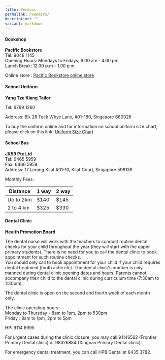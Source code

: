 ```yaml
---
title: Vendors
permalink: /vendors/
description: ""
variant: markdown
---
```

#### Bookshop
**Pacific Bookstore**<br>
Tel: 9048 1145<br>
Opening Hours: Mondays to Fridays, 9.00 am - 4.00 pm<br>
Lunch Break: 12.00 p.m - 1.00 p.m

Online store : [Pacific Bookstore online store](https://www.pacificbookstores.com/)


#### School Uniform

**Yang Tze Kiang Tailor**  
 
Tel: 6769 1260
 
Address: Blk 26 Teck Whye Lane, #01-180, Singapore 680026

To buy the uniform online and for information on school uniform size chart, please click on this link: [Uniform Size Chart](https://www.yangtzekiang.com.sg/eshop/size-chart/)



#### School Bus

**JK59 Pte Ltd**<br>
Tel: 6465 5959<br>
Fax: 6466 5959<br>
Address: 17 Lorong Kilat #01-10, Kilat Court, Singapore 598139

Monthly Fees:



| Distance | 1 way | 2 way |
| -------- | -------- | -------- |
| Up to 2km     | $140     | $145     |
| 2 to 4 km | $325 | $330 |


#### Dental Clinic

**Health Promotion Board**<br>



The dental nurse will work with the teachers to conduct routine dental checks for your child throughout the year (they will start with the upper primary students). There is no need for you to call the dental clinic to book appointment for such routine checks.<br>
You should only call to book appointment for your child if your child requires dental treatment (tooth ache etc). The dental clinic's number is only manned during dental clinic opening dates and hours. Parents cannot accompany their child to the dental clinic during curriculum time (7:30am to 1:30pm).<br>

The dental clinic is open on the second and fourth week of each month only. 

The clinic operating hours:<br>
Monday to Thursday - 8am to 1pm, 2pm to 530pm<br>
Friday : 8am to 1pm, 2pm to 5pm

HP: 9114 8995<br>

For urgent cases during the clinic closure, you may call 91146562 (Frontier Primary Dental clinic) or 98326884 (Xingnan Primary Dental clinic).

For emergency dental treatment, you can call HPB Dental at 6435 3782.






